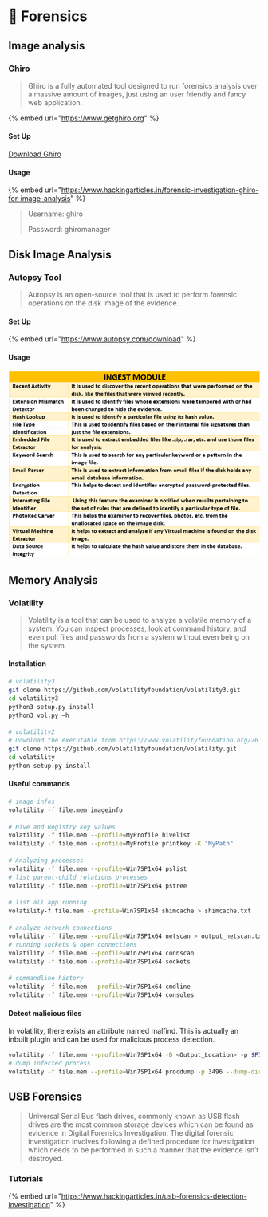 # 🐾 Forensics

## Image analysis

### Ghiro

> Ghiro is a fully automated tool designed to run forensics analysis over a massive amount of images, just using an user friendly and fancy web application.

{% embed url="https://www.getghiro.org" %}

#### Set Up

[Download Ghiro](https://www.getghiro.org/appliances/0.2.1/Ghiro\_Appliance\_0.2.1-1.zip)&#x20;

#### Usage

{% embed url="https://www.hackingarticles.in/forensic-investigation-ghiro-for-image-analysis" %}

> Username: ghiro&#x20;
>
> Password: ghiromanager

## Disk Image Analysis

### Autopsy Tool

> Autopsy is an open-source tool that is used to perform forensic operations on the disk image of the evidence.

#### Set Up

{% embed url="https://www.autopsy.com/download" %}

#### Usage

![](<../.gitbook/assets/image (148).png>)

## Memory Analysis

### Volatility

> Volatility is a tool that can be used to analyze a volatile memory of a system. You can inspect processes, look at command history, and even pull files and passwords from a system without even being on the system.

#### Installation

```bash
# volatility3
git clone https://github.com/volatilityfoundation/volatility3.git
cd volatility3
python3 setup.py install
python3 vol.py —h

# volatility2
# Download the executable from https://www.volatilityfoundation.org/26
git clone https://github.com/volatilityfoundation/volatility.git
cd volatility
python setup.py install
```

#### Useful commands

```bash
# image infos
volatility -f file.mem imageinfo

# Hive and Registry key values
volatility -f file.mem --profile=MyProfile hivelist
volatility -f file.mem --profile=MyProfile printkey -K "MyPath"

# Analyzing processes
volatility -f file.mem --profile=Win7SP1x64 pslist
# list parent-child relations processes
volatility -f file.mem --profile=Win7SP1x64 pstree

# list all app running
volatility-f file.mem --profile=Win7SP1x64 shimcache > shimcache.txt

# analyze network connections
volatility -f file.mem --profile=Win7SP1x64 netscan > output_netscan.txt
# running sockets & open connections
volatility -f file.mem --profile=Win7SP1x64 connscan
volatility -f file.mem --profile=Win7SP1x64 sockets

# commandline history
volatility -f file.mem --profile=Win7SP1x64 cmdline
volatility -f file.mem --profile=Win7SP1x64 consoles
```

#### Detect malicious files

In volatility, there exists an attribute named malfind. This is actually an inbuilt plugin and can be used for malicious process detection.

```bash
volatility -f file.mem --profile=Win7SP1x64 -D <Output_Location> -p $PID malfind
# dump infected process
volatility -f file.mem --profile=Win7SP1x64 procdump -p 3496 --dump-dir $dumpfolder
```

## USB Forensics

> Universal Serial Bus flash drives, commonly known as USB flash drives are the most common storage devices which can be found as evidence in Digital Forensics Investigation. The digital forensic investigation involves following a defined procedure for investigation which needs to be performed in such a manner that the evidence isn’t destroyed.

### Tutorials

{% embed url="https://www.hackingarticles.in/usb-forensics-detection-investigation" %}
